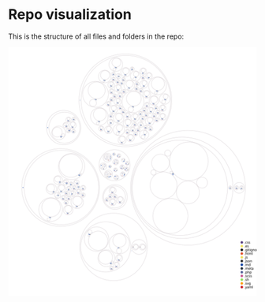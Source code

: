 # Repo visualization

This is the structure of all files and folders in the repo:

![Visualization of this repo](../assets/img/diagram.svg)
